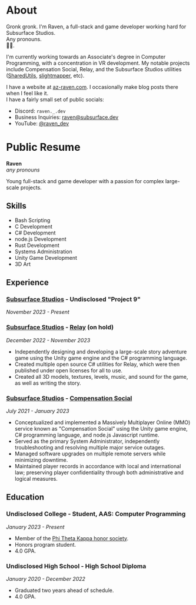 # About
Gronk gronk. I'm Raven, a full-stack and game developer working hard for Subsurface Studios.  
Any pronouns.  
🏳️‍🌈.  

I'm currently working towards an Associate's degree in Computer Programming, with a concentration
in VR development. My notable projects include Compensation Social, Relay, and the Subsurface Studios
utilities ([SharedUtils](https://github.com/SubsurfaceStudios/SharedUtils), [slightmapper](https://github.com/SubsurfaceStudios/slightmapper), etc).  

I have a website at [az-raven.com](https://az-raven.com). I occasionally make blog posts there when I feel like it.  
I have a fairly small set of public socials:
- Discord: `raven._.dev`
- Business Inquiries: [raven@subsurface.dev](mailto://raven@subsurface.dev)
- YouTube: [@raven_dev](https://youtube.com/@raven_dev)

# Public Resume
**Raven**  
_any pronouns_  
  
Young full-stack and game developer with a passion for complex large-scale projects.
## Skills
- Bash Scripting
- C Development
- C# Development
- node.js Development
- Rust Development
- Systems Administration
- Unity Game Development
- 3D Art

## Experience
### [Subsurface Studios](https://subsurface.dev/team/) - Undisclosed "Project 9"
_November 2023 - Present_
### [Subsurface Studios](https://subsurface.dev/team/) - [Relay](https://subsurface.dev/relay/) (on hold)
_December 2022 - November 2023_
- Independently designing and developing a large-scale story adventure game using the Unity game engine and the C# programming language.
- Created multiple open source C# utilities for Relay, which were then published under open licenses for all to use.
- Created all 3D models, textures, levels, music, and sound for the game, as well as writing the story.
### [Subsurface Studios](https://subsurface.dev/team/) - [Compensation Social](https://compensation.subsurface.dev/)
_July 2021 - January 2023_
- Conceptualized and implemented a Massively Multiplayer Online (MMO) service known as "Compensation Social" using the Unity game engine, C# programming language, and node.js Javascript runtime.
- Served as the primary System Administrator, independently troubleshooting and resolving multiple major service outages.
- Managed software upgrades on multiple remote servers while minimizing downtime.
- Maintained player records in accordance with local and international law; preserving player confidentiality through both administrative and logical measures.

## Education
### **Undisclosed College** - Student, AAS: Computer Programming
_January 2023 - Present_
- Member of the [Phi Theta Kappa honor society](https://ptk.org).
- Honors program student.
- 4.0 GPA.
### **Undisclosed High School** - High School Diploma
_January 2020 - December 2022_
- Graduated two years ahead of schedule.
- 4.0 GPA.
